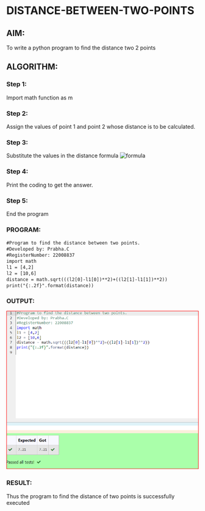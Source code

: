 # DISTANCE-BETWEEN-TWO-POINTS

## AIM:
To write a python program to find the distance two 2 points
## ALGORITHM:
### Step 1:
Import math function as m 
### Step 2: 
Assign the values of point 1 and point 2 whose distance is to be calculated.
### Step 3: 
Substitute the values in the distance formula  ![formula](/formula.jpg)
### Step 4: 
Print the coding to get the answer.
### Step 5: 
End the program
### PROGRAM:
```
#Program to find the distance between two points.
#Developed by: Prabha.C
#RegisterNumber: 22008837
import math
l1 = [4,2]
l2 = [10,6]
distance = math.sqrt(((l2[0]-l1[0])**2)+((l2[1]-l1[1])**2))
print("{:.2f}".format(distance))
```

  


### OUTPUT:
![output](/Screenshot%202023-01-14%20203835.png)

### RESULT:
Thus the program to find the distance of two points is successfully executed


